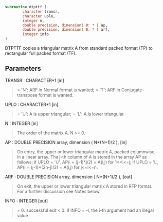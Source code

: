 ```fortran
subroutine dtpttf (
        character transr,
        character uplo,
        integer n,
        double precision, dimension( 0: * ) ap,
        double precision, dimension( 0: * ) arf,
        integer info
)
```

DTPTTF copies a triangular matrix A from standard packed format (TP)
to rectangular full packed format (TF).

## Parameters
TRANSR : CHARACTER\*1 [in]
> = 'N':  ARF in Normal format is wanted;
> = 'T':  ARF in Conjugate-transpose format is wanted.

UPLO : CHARACTER\*1 [in]
> = 'U':  A is upper triangular;
> = 'L':  A is lower triangular.

N : INTEGER [in]
> The order of the matrix A.  N >= 0.

AP : DOUBLE PRECISION array, dimension ( N\*(N+1)/2 ), [in]
> On entry, the upper or lower triangular matrix A, packed
> columnwise in a linear array. The j-th column of A is stored
> in the array AP as follows:
> if UPLO = 'U', AP(i + (j-1)\*j/2) = A(i,j) for 1<=i<=j;
> if UPLO = 'L', AP(i + (j-1)\*(2n-j)/2) = A(i,j) for j<=i<=n.

ARF : DOUBLE PRECISION array, dimension ( N\*(N+1)/2 ), [out]
> On exit, the upper or lower triangular matrix A stored in
> RFP format. For a further discussion see Notes below.

INFO : INTEGER [out]
> = 0:  successful exit
> < 0:  if INFO = -i, the i-th argument had an illegal value
